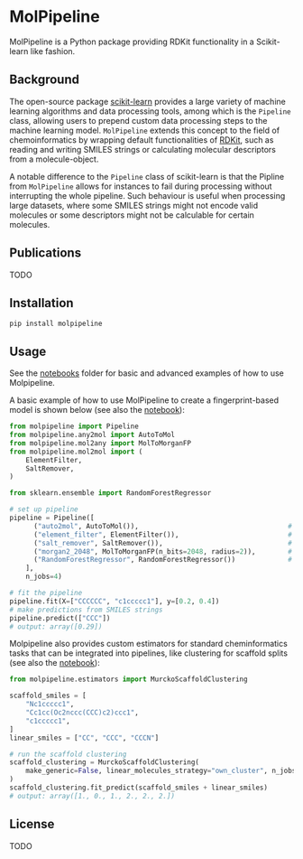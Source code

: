 # MolPipeline
MolPipeline is a Python package providing RDKit functionality in a Scikit-learn like fashion.

## Background

The open-source package [scikit-learn](https://scikit-learn.org/) provides a large variety of machine
learning algorithms and data processing tools, among which is the `Pipeline` class, allowing users to
prepend custom data processing steps to the machine learning model.
`MolPipeline` extends this concept to the field of chemoinformatics by
wrapping default functionalities of [RDKit](https://www.rdkit.org/), such as reading and writing SMILES strings
or calculating molecular descriptors from a molecule-object.

A notable difference to the `Pipeline` class of scikit-learn is that the Pipline from `MolPipeline` allows for 
instances to fail during processing without interrupting the whole pipeline.
Such behaviour is useful when processing large datasets, where some SMILES strings might not encode valid molecules
or some descriptors might not be calculable for certain molecules.


## Publications

TODO

## Installation
```commandline
pip install molpipeline
```

## Usage

See the [notebooks](notebooks) folder for basic and advanced examples of how to use Molpipeline.

A basic example of how to use MolPipeline to create a fingerprint-based model is shown below (see also the [notebook](notebooks/01_getting_started_with_molpipeline.ipynb)): 
```python
from molpipeline import Pipeline
from molpipeline.any2mol import AutoToMol
from molpipeline.mol2any import MolToMorganFP
from molpipeline.mol2mol import (
    ElementFilter,
    SaltRemover,
)

from sklearn.ensemble import RandomForestRegressor

# set up pipeline
pipeline = Pipeline([
      ("auto2mol", AutoToMol()),                                     # reading molecules
      ("element_filter", ElementFilter()),                           # standardization
      ("salt_remover", SaltRemover()),                               # standardization
      ("morgan2_2048", MolToMorganFP(n_bits=2048, radius=2)),        # fingerprints and featurization
      ("RandomForestRegressor", RandomForestRegressor())             # machine learning model
    ],
    n_jobs=4)

# fit the pipeline
pipeline.fit(X=["CCCCCC", "c1ccccc1"], y=[0.2, 0.4])
# make predictions from SMILES strings
pipeline.predict(["CCC"])
# output: array([0.29])
```

Molpipeline also provides custom estimators for standard cheminformatics tasks that can be integrated into pipelines,
like clustering for scaffold splits (see also the [notebook](notebooks/02_scaffold_split_with_custom_estimators.ipynb)):

```python
from molpipeline.estimators import MurckoScaffoldClustering

scaffold_smiles = [
    "Nc1ccccc1",
    "Cc1cc(Oc2nccc(CCC)c2)ccc1",
    "c1ccccc1",
]
linear_smiles = ["CC", "CCC", "CCCN"]

# run the scaffold clustering
scaffold_clustering = MurckoScaffoldClustering(
    make_generic=False, linear_molecules_strategy="own_cluster", n_jobs=16
)
scaffold_clustering.fit_predict(scaffold_smiles + linear_smiles)
# output: array([1., 0., 1., 2., 2., 2.])
```


## License

TODO